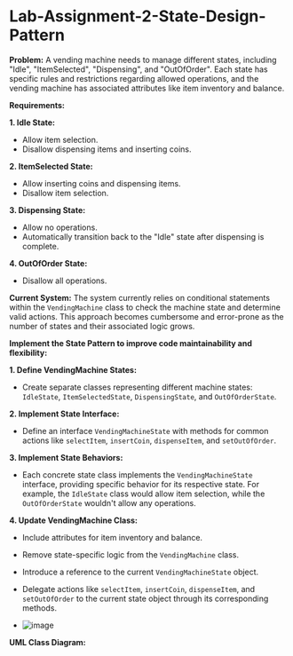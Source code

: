 # Lab-Assignment-2-State-Design-Pattern


**Problem:** A vending machine needs to manage different states, including "Idle", "ItemSelected", "Dispensing", and "OutOfOrder". Each state has specific rules and restrictions regarding allowed operations, and the vending machine has associated attributes like item inventory and balance.

**Requirements:**

**1. Idle State:**

* Allow item selection.
* Disallow dispensing items and inserting coins.

**2. ItemSelected State:**

* Allow inserting coins and dispensing items.
* Disallow item selection.

**3. Dispensing State:**

* Allow no operations.
* Automatically transition back to the "Idle" state after dispensing is complete.

**4. OutOfOrder State:**

* Disallow all operations.

**Current System:** The system currently relies on conditional statements within the `VendingMachine` class to check the machine state and determine valid actions. This approach becomes cumbersome and error-prone as the number of states and their associated logic grows.

**Implement the State Pattern to improve code maintainability and flexibility:**

**1. Define VendingMachine States:**

* Create separate classes representing different machine states: `IdleState`, `ItemSelectedState`, `DispensingState`, and `OutOfOrderState`.

**2. Implement State Interface:**

* Define an interface `VendingMachineState` with methods for common actions like `selectItem`, `insertCoin`, `dispenseItem`, and `setOutOfOrder`.

**3. Implement State Behaviors:**

* Each concrete state class implements the `VendingMachineState` interface, providing specific behavior for its respective state. For example, the `IdleState` class would allow item selection, while the `OutOfOrderState` wouldn't allow any operations.

**4. Update VendingMachine Class:**

* Include attributes for item inventory and balance.
* Remove state-specific logic from the `VendingMachine` class.
* Introduce a reference to the current `VendingMachineState` object.
* Delegate actions like `selectItem`, `insertCoin`, `dispenseItem`, and `setOutOfOrder` to the current state object through its corresponding methods.

* ![image](https://github.com/user-attachments/assets/019241d9-cac0-499d-b87f-7cd7f56b884b)


**UML Class Diagram:**

